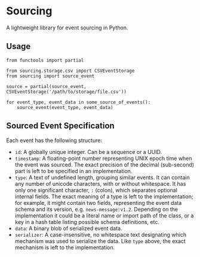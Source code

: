 Sourcing
========

A lightweight library for event sourcing in Python.

Usage
-----

    from functools import partial
    
    from sourcing.storage.csv import CSVEventStorage
    from sourcing import source_event
        
    source = partial(source_event, CSVEventStorage('/path/to/storage/file.csv'))
    
    for event_type, event_data in some_source_of_events():
        source_event(event_type, event_data)
        
        
Sourced Event Specification
---------------------------

Each event has the following structure:

* `id`: A globally unique integer. Can be a sequence or a UUID.
* `timestamp`: A floating-point number representing UNIX epoch time when the event was sourced. The exact precision of the decimal (sub-second) part is left to be specified in an implementation.
* `type`: A text of undefined length, grouping similar events. It can contain any number of unicode characters, with or without whitespace. It has only one significant character, `:` (colon), which separates optional internal fields. The exact meaning of a type is left to the implementation; for example, it might contain two fields, representing the event data schema and its version, e.g. `news-message:v1.2`. Depending on the implementation it could be a literal name or import path of the class, or a key in a hash table listing possible schema definitions, etc.
* `data`: A binary blob of serialized event data.
* `serializer`: A case-insensitive, no whitespace text designating which mechanism was used to serialize the data. Like `type` above, the exact mechanism is left to the implementation.
